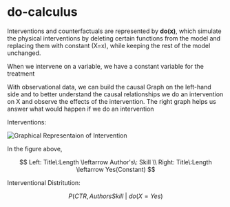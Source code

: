 # do-calculus

Interventions and counterfactuals are represented by **do\(x\)**, which simulate the physical interventions by deleting certain functions from the model and replacing them with constant \(X=x\), while keeping the rest of the model unchanged.

When we intervene on a variable, we have a constant variable for the treatment

With observational data, we can build the causal Graph on the left-hand side and to better understand the causal relationships we do an intervention on X and observe the effects of the intervention. The right graph helps us answer what would happen if we do an intervention

Interventions:

![Graphical Representaion of Intervention](../.gitbook/assets/image%20%2813%29.png)

In the figure above, 

$$
Left: Title\:Length \leftarrow Author's\: Skill \\
Right: Title\:Length \leftarrow Yes(Constant)
$$

Interventional Distritution:

$$
P(CTR, Authors Skill \:| \: do(X=Yes)
$$

